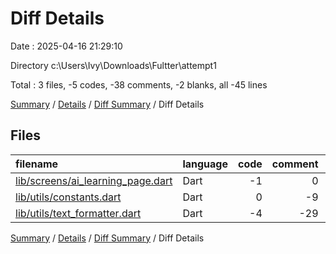 # Diff Details

Date : 2025-04-16 21:29:10

Directory c:\\Users\\Ivy\\Downloads\\Fultter\\attempt1

Total : 3 files,  -5 codes, -38 comments, -2 blanks, all -45 lines

[Summary](results.md) / [Details](details.md) / [Diff Summary](diff.md) / Diff Details

## Files
| filename | language | code | comment | blank | total |
| :--- | :--- | ---: | ---: | ---: | ---: |
| [lib/screens/ai\_learning\_page.dart](/lib/screens/ai_learning_page.dart) | Dart | -1 | 0 | 0 | -1 |
| [lib/utils/constants.dart](/lib/utils/constants.dart) | Dart | 0 | -9 | 0 | -9 |
| [lib/utils/text\_formatter.dart](/lib/utils/text_formatter.dart) | Dart | -4 | -29 | -2 | -35 |

[Summary](results.md) / [Details](details.md) / [Diff Summary](diff.md) / Diff Details